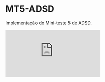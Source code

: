 # MT5-ADSD
Implementação do Mini-teste 5 de ADSD.

![Link do Mini-teste 5](https://github.com/LDVictor/MT5-ADSD/blob/master/miniteste_valida%C3%A7%C3%A3o.pdf)
